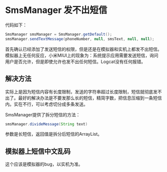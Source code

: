 # SmsManager 发不出短信

代码如下：

```java
SmsManager smsManager = SmsManager.getDefault();
smsManager.sendTextMessage(phoneNumber, null, smsText, null, null);
```

首先确认已经添加了发送短信的权限，但是还是在模拟器和实机上都发不出短信。模拟器上无任何反应，小米MIUI上的现象为：系统提示应用需要发送短信，询问用户是否允许，但是即使允许也发不出任何短信。Logcat没有任何报错。

## 解决方法

实际上是因为短信内容有长度限制，发送的字符串超过长度限制，短信就彻底发不出了。最好的解决办法是不要发那么长的短信，精简字数，把信息压缩到一条短信内。实在不行，可以考虑切分成多条发送。

SmsManager提供了拆分短信的方法：

```java
smsManager.divideMessage(String text)
```

参数是长短信，返回值是拆分后短信的ArrayList。

## 模拟器上短信中文乱码

这个应该是模拟器的bug，以实机为准。
